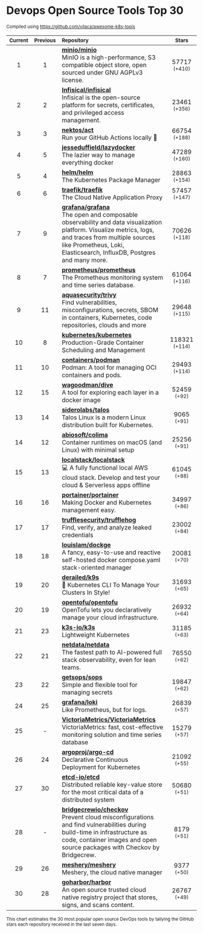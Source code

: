 # Devops Open Source Tools Top 30
<sup>Compiled using https://github.com/vilaca/awesome-k8s-tools</sup>
<div align="center">

|<sub>Current</sub>|<sub>Previous</sub>|<sub>Repository</sub>|<sub>Stars</sub>|
|:---:|:---:|:---|:---:|
|1|1|[**minio/minio**](https://github.com/minio/minio)<br/>MinIO is a high-performance, S3 compatible object store, open sourced under GNU AGPLv3 license.|57717 <sup>(+410)</sup>|
|2|2|[**Infisical/infisical**](https://github.com/Infisical/infisical)<br/>Infisical is the open-source platform for secrets, certificates, and privileged access management.|23461 <sup>(+356)</sup>|
|3|3|[**nektos/act**](https://github.com/nektos/act)<br/>Run your GitHub Actions locally 🚀|66754 <sup>(+188)</sup>|
|4|5|[**jesseduffield/lazydocker**](https://github.com/jesseduffield/lazydocker)<br/>The lazier way to manage everything docker|47289 <sup>(+160)</sup>|
|5|4|[**helm/helm**](https://github.com/helm/helm)<br/>The Kubernetes Package Manager|28863 <sup>(+154)</sup>|
|6|6|[**traefik/traefik**](https://github.com/traefik/traefik)<br/>The Cloud Native Application Proxy|57457 <sup>(+147)</sup>|
|7|9|[**grafana/grafana**](https://github.com/grafana/grafana)<br/>The open and composable observability and data visualization platform. Visualize metrics, logs, and traces from multiple sources like Prometheus, Loki, Elasticsearch, InfluxDB, Postgres and many more. |70626 <sup>(+118)</sup>|
|8|7|[**prometheus/prometheus**](https://github.com/prometheus/prometheus)<br/>The Prometheus monitoring system and time series database.|61064 <sup>(+116)</sup>|
|9|11|[**aquasecurity/trivy**](https://github.com/aquasecurity/trivy)<br/>Find vulnerabilities, misconfigurations, secrets, SBOM in containers, Kubernetes, code repositories, clouds and more|29648 <sup>(+115)</sup>|
|10|8|[**kubernetes/kubernetes**](https://github.com/kubernetes/kubernetes)<br/>Production-Grade Container Scheduling and Management|118321 <sup>(+114)</sup>|
|11|10|[**containers/podman**](https://github.com/containers/podman)<br/>Podman: A tool for managing OCI containers and pods.|29493 <sup>(+114)</sup>|
|12|15|[**wagoodman/dive**](https://github.com/wagoodman/dive)<br/>A tool for exploring each layer in a docker image|52459 <sup>(+92)</sup>|
|13|14|[**siderolabs/talos**](https://github.com/siderolabs/talos)<br/>Talos Linux is a modern Linux distribution built for Kubernetes.|9065 <sup>(+91)</sup>|
|14|12|[**abiosoft/colima**](https://github.com/abiosoft/colima)<br/>Container runtimes on macOS (and Linux) with minimal setup|25256 <sup>(+91)</sup>|
|15|13|[**localstack/localstack**](https://github.com/localstack/localstack)<br/>💻 A fully functional local AWS cloud stack. Develop and test your cloud & Serverless apps offline|61045 <sup>(+88)</sup>|
|16|16|[**portainer/portainer**](https://github.com/portainer/portainer)<br/>Making Docker and Kubernetes management easy.|34997 <sup>(+86)</sup>|
|17|17|[**trufflesecurity/trufflehog**](https://github.com/trufflesecurity/trufflehog)<br/>Find, verify, and analyze leaked credentials|23002 <sup>(+84)</sup>|
|18|18|[**louislam/dockge**](https://github.com/louislam/dockge)<br/>A fancy, easy-to-use and reactive self-hosted docker compose.yaml stack-oriented manager|20081 <sup>(+70)</sup>|
|19|20|[**derailed/k9s**](https://github.com/derailed/k9s)<br/>🐶 Kubernetes CLI To Manage Your Clusters In Style!|31693 <sup>(+65)</sup>|
|20|19|[**opentofu/opentofu**](https://github.com/opentofu/opentofu)<br/>OpenTofu lets you declaratively manage your cloud infrastructure.|26932 <sup>(+64)</sup>|
|21|23|[**k3s-io/k3s**](https://github.com/k3s-io/k3s)<br/>Lightweight Kubernetes|31185 <sup>(+63)</sup>|
|22|21|[**netdata/netdata**](https://github.com/netdata/netdata)<br/>The fastest path to AI-powered full stack observability, even for lean teams.|76550 <sup>(+62)</sup>|
|23|22|[**getsops/sops**](https://github.com/getsops/sops)<br/>Simple and flexible tool for managing secrets|19847 <sup>(+62)</sup>|
|24|25|[**grafana/loki**](https://github.com/grafana/loki)<br/>Like Prometheus, but for logs.|26839 <sup>(+57)</sup>|
|25|-|[**VictoriaMetrics/VictoriaMetrics**](https://github.com/VictoriaMetrics/VictoriaMetrics)<br/>VictoriaMetrics: fast, cost-effective monitoring solution and time series database|15279 <sup>(+57)</sup>|
|26|24|[**argoproj/argo-cd**](https://github.com/argoproj/argo-cd)<br/>Declarative Continuous Deployment for Kubernetes|21092 <sup>(+55)</sup>|
|27|30|[**etcd-io/etcd**](https://github.com/etcd-io/etcd)<br/>Distributed reliable key-value store for the most critical data of a distributed system|50680 <sup>(+51)</sup>|
|28|-|[**bridgecrewio/checkov**](https://github.com/bridgecrewio/checkov)<br/>Prevent cloud misconfigurations and find vulnerabilities during build-time in infrastructure as code, container images and open source packages with Checkov by Bridgecrew.|8179 <sup>(+51)</sup>|
|29|26|[**meshery/meshery**](https://github.com/meshery/meshery)<br/>Meshery, the cloud native manager|9377 <sup>(+50)</sup>|
|30|28|[**goharbor/harbor**](https://github.com/goharbor/harbor)<br/>An open source trusted cloud native registry project that stores, signs, and scans content.|26767 <sup>(+49)</sup>|


</div>

<sub>This chart estimates the 30 most popular open source DevOps tools by tallying the GitHub stars each repository received in the last seven days.</sub>
